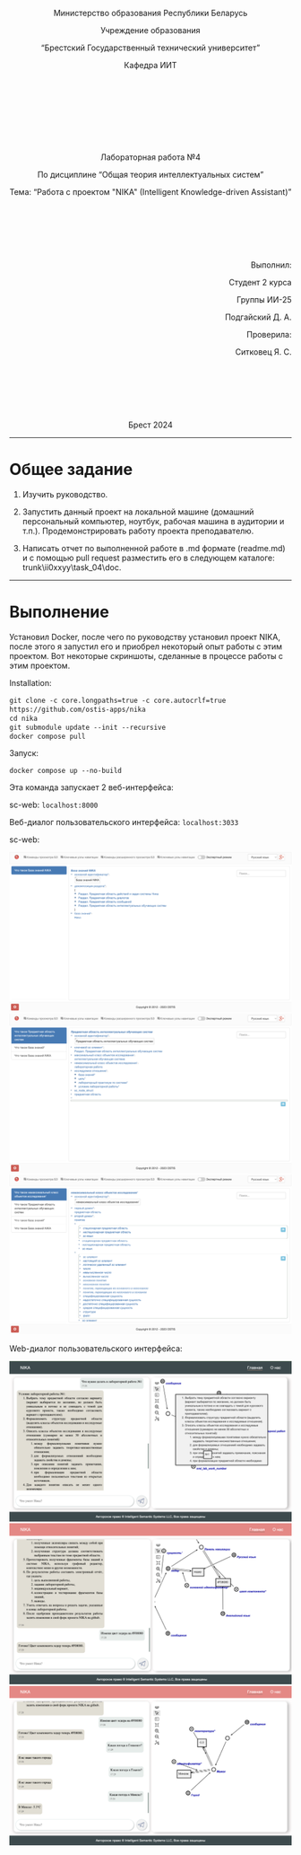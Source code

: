 <p align="center"> Министерство образования Республики Беларусь</p>
<p align="center">Учреждение образования</p>
<p align="center">“Брестский Государственный технический университет”</p>
<p align="center">Кафедра ИИТ</p>
<br><br><br><br><br><br><br>
<p align="center">Лабораторная работа №4</p>
<p align="center">По дисциплине “Общая теория интеллектуальных систем”</p>
<p align="center">Тема: “Работа с проектом "NIKA" (Intelligent Knowledge-driven Assistant)”</p>
<br><br><br><br><br>
<p align="right">Выполнил:</p>
<p align="right">Студент 2 курса</p>
<p align="right">Группы ИИ-25</p>
<p align="right">Подгайский Д. А.</p>
<p align="right">Проверила:</p>
<p align="right">Ситковец Я. С.</p>
<br><br><br><br><br>
<p align="center">Брест 2024</p>

---

# Общее задание #
1. Изучить руководство.

2. Запустить данный проект на локальной машине (домашний персональный компьютер, ноутбук, рабочая машина в аудитории и т.п.). Продемонстрировать работу проекта преподавателю.

3. Написать отчет по выполненной работе в .md формате (readme.md) и с помощью pull request разместить его в следующем каталоге: trunk\ii0xxyy\task_04\doc.


---

# Выполнение #

Установил Docker, после чего по руководству установил проект NIKA, после этого я запустил его и приобрел некоторый опыт работы с этим проектом. Вот некоторые скриншоты, сделанные в процессе работы с этим проектом.

Installation:
```
git clone -c core.longpaths=true -c core.autocrlf=true https://github.com/ostis-apps/nika
cd nika
git submodule update --init --recursive
docker compose pull
```
Запуск:
```
docker compose up --no-build
```
Эта команда запуcкает 2 веб-интерфейса:

sc-web: ```localhost:8000```

Веб-диалог пользовательского интерфейса: ```localhost:3033```

sc-web:

![task1.png](task1.png)
![task3.png](task3.png)
![task6.png](task6.png)


Web-диалог пользовательского интерфейса: 

![task2.png](task2.png)
![task4.png](task4.png)
![task5.png](task5.png)